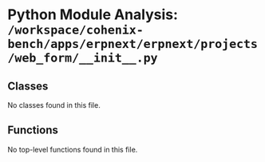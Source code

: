 # Python Module Analysis: `/workspace/cohenix-bench/apps/erpnext/erpnext/projects/web_form/__init__.py`

## Classes

No classes found in this file.


## Functions

No top-level functions found in this file.
